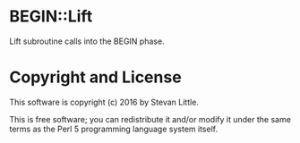 # BEGIN::Lift

Lift subroutine calls into the BEGIN phase.

# Copyright and License

This software is copyright (c) 2016 by Stevan Little.

This is free software; you can redistribute it and/or modify it under
the same terms as the Perl 5 programming language system itself.
